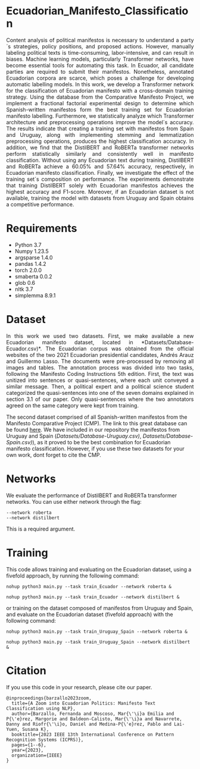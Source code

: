 # Ecuadorian_Manifesto_Classification
<p align="justify"> Content analysis of political manifestos is necessary to understand a party´s strategies, policy positions, and proposed actions. However, manually labeling political texts is time-consuming, labor-intensive, and can result in biases. Machine learning models, particularly Transformer networks, have become essential tools for automating this task. In Ecuador, all candidate parties are required to submit their manifestos. Nonetheless, annotated Ecuadorian corpora are scarce, which poses a challenge for developing automatic labelling models. In this work, we develop a Transformer network for the classification of Ecuadorian manifesto with a cross-domain training strategy. Using the database from the Comparative Manifesto Project, we implement a fractional factorial experimental design to determine which Spanish-written manifestos form the best training set for Ecuadorian manifesto labelling. Furthermore, we statistically analyze which Transformer architecture and preprocessing operations improve the model´s accuracy. The results indicate that creating a training set with manifestos from Spain and Uruguay, along with implementing stemming and lemmatization preprocessing operations, produces the highest classification accuracy. In addition, we find that the DistilBERT and RoBERTa transformer networks perform statistically similarly and consistently well in manifesto classification. Without using any Ecuadorian text during training, DistilBERT and RoBERTa achieve a 60.05% and 57.64% accuracy, respectively, in Ecuadorian manifesto classification. Finally, we investigate the effect of the training set´s composition on performance. The experiments demonstrate that training DistilBERT solely with Ecuadorian manifestos achieves the highest accuracy and F1-score. Moreover, if an Ecuadorian dataset is not available, training the model with datasets from Uruguay and Spain obtains a competitive performance.</p>

# Requirements
* Python 3.7
* Numpy 1.23.5
* argsparse 1.4.0
* pandas 1.4.2
* torch 2.0.0
* smaberta 0.0.2
* glob 0.6 
* nltk 3.7
* simplemma 8.9.1

# Dataset

<p align="justify"> In this work we used two datasets. First, we make available a new Ecuadorian manifesto dataset, located in *Datasets/Database-Ecuador.csv)*. The Ecuadorian corpus was obtained from the official websites of the two 2021 Ecuadorian presidential candidates, Andrés Arauz and Guillermo Lasso. The documents were pre-processed by removing all images and tables. The annotation process was divided into two tasks, following the Manifesto Coding Instructions 5th edition. First, the text was unitized into sentences or quasi-sentences, where each unit conveyed a similar message. Then, a political expert and a political science student categorized the quasi-sentences into one of the seven domains explained in section 3.1 of our paper. Only quasi-sentences where the two annotators agreed on the same category were kept from training. 

The second dataset comprised of all Spanish-written manifestos from the Manifesto Comparative Project (CMP). The link to this great database can be found [here](https://manifesto-project.wzb.eu/). We have included in our repository the manifestos from Uruguay and Spain (*Datasets/Database-Uruguay.csv)*, *Datasets/Database-Spain.csv)*), as it proved to be the best combination for Ecuadorian manifesto classification. However, if you use these two datasets for your own work, dont forget to cite the CMP. </p>

# Networks 
We evaluate the performance of DistilBERT and RoBERTa transformer networks. You can use either network through the flag: 
```
--network roberta
--network distilbert
```
This is a required argument.
# Training 
This code allows training and evaluating on the Ecuadorian dataset, using a fivefold approach, by running the following command:  
```
nohup python3 main.py --task train_Ecuador --network roberta & 

nohup python3 main.py --task train_Ecuador --network distilbert & 
```
or training on the dataset composed of manifestos from Uruguay and Spain, and evaluate on the Ecuadorian dataset (fivefold approach) with the following command: 
```
nohup python3 main.py --task train_Uruguay_Spain --network roberta & 

nohup python3 main.py --task train_Uruguay_Spain --network distilbert & 
```
# Citation
If you use this code in your research, please cite our paper.
```
@inproceedings{barzallo2023zoom,
  title={A Zoom into Ecuadorian Politics: Manifesto Text Classification using NLP},
  author={Barzallo, Fernanda and Moscoso, Mar{\'\i}a Emilia and P{\'e}rez, Margorie and Baldeon-Calisto, Mar{\'\i}a and Navarrete, Danny and Riofr{\'\i}o, Daniel and Medina-P{\'e}rez, Pablo and Lai-Yuen, Susana K},
  booktitle={2023 IEEE 13th International Conference on Pattern Recognition Systems (ICPRS)},
  pages={1--6},
  year={2023},
  organization={IEEE}
}
```
